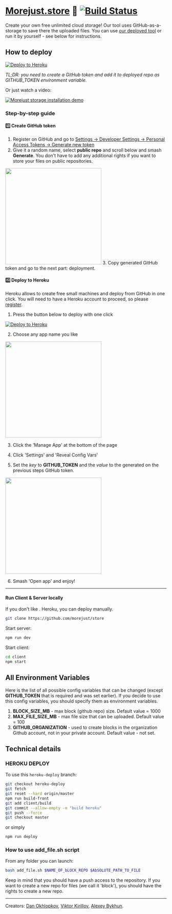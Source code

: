 # [Morejust.store](https://morejust.store) :briefcase: [![Build Status](https://travis-ci.org/morejust/store.svg?branch=master)](https://travis-ci.org/morejust/store)
Create your own free unlimited cloud storage! Our tool uses GitHub-as-a-storage to save there the uploaded files. You can use [our deployed tool](https://morejust.store) or run it by yourself - see below for instructions.

## How to deploy

[![Deploy to Heroku](https://www.herokucdn.com/deploy/button.svg)](https://heroku.com/deploy?template=https://github.com/morejust/store/tree/heroku-deploy)

*TL;DR: you need to create a GitHub token and add it to deployed repo as GITHUB_TOKEN environment variable.* 

Or just watch a video:

[![Morejust storage installation demo](https://raw.githubusercontent.com/morejust/orgb1/bc1a5a9688ac7951473e3b0b18ea5dac/Screenshot%202019-01-01%20at%2018.32.41.png)](https://www.youtube.com/watch?v=Srz5RMnDv6s)


### Step-by-step guide

#### :one: Create GitHub token
1. Register on GitHub and go to [Settings -> Developer Settings -> Personal Access Tokens -> Generate new token](https://github.com/settings/tokens/new)
2. Give it a random name, select **public repo** and scroll below and smash **Generate**. You don't have to add any additional rights if you want to store your files on public repositories.
<img src="https://raw.githubusercontent.com/morejust/orgb1/ee1ec84391449b16ed643d3b629b6f0b/Screenshot%202018-12-27%20at%2014.40.19.png" height="300">
3. Copy generated GitHub token and go to the next part: deployment.

#### :two: Deploy to Heroku

Heroku allows to create free small machines and deploy from GitHub in one click. You will need to have a Heroku account to proceed, so please [register](https://signup.heroku.com/login).

1. Press the button below to deploy with one click

[![Deploy to Heroku](https://www.herokucdn.com/deploy/button.svg)](https://heroku.com/deploy?template=https://github.com/morejust/store/tree/heroku-deploy)

2. Choose any app name you like
<img src="https://raw.githubusercontent.com/morejust/orgb1/1c5eff2238a0abcf387205626bf804f2/Create-heroku.png" height="300">

3. Click the 'Manage App' at the bottom of the page

4. Click 'Settings' and 'Reveal Config Vars'

5. Set the *key* to **GITHUB_TOKEN** and the *value* to the generated on the previous steps GitHub token.

<img src="https://raw.githubusercontent.com/morejust/orgb1/c9cbc1a17746e52d1accb9d14e0f9b8b/Screenshot%202018-12-26%20at%2002.20.27.png" height="300">

6. Smash 'Open app' and enjoy!

---

#### Run Client & Server locally

If you don't like . Heroku, you can deploy manually. 

``` bash
git clone https://github.com/morejust/store
```

Start server:
``` bash
npm run dev
```

Start client:
``` bash
cd client
npm start
```

## All Environment Variables

Here is the list of all possible config variables that can be changed (except **GITHUB_TOKEN** that is required and was set earlier). If you decide to use this config variables, you should specify them as environment variables.

1. **BLOCK_SIZE_MB** - max block (github repo) size. Default value = 1000
2. **MAX_FILE_SIZE_MB** - max file size that can be uploaded. Default value = 100
3. **GITHUB_ORGANIZATION** - used to create blocks in the organization Github account, not in your private account. Default value - not set.

## Technical details

### HEROKU DEPLOY

To use this `heroku-deploy` branch:

```bash
git checkout heroku-deploy
git fetch
git reset --hard origin/master
npm run build-front
git add client/build
git commit --allow-empty -m "build heroku"
git push --force
git checkout master
```

or simply

```bash
npm run deploy
```

### How to use add_file.sh script

From any folder you can launch:

``` bash
bash add_file.sh $NAME_OF_bLOCK_REPO $AbSOLUTE_PATH_TO_FILE
```

Keep in mind that you should have a push access to the repository. If you want to create a new repo for files (we call it 'block'), you should have the rights to create a new repo.

---
Creators:
[Dan Okhlopkov](https://github.com/ohld), [Viktor Kirillov](https://github.com/kirillovmr), [Alexey Bykhun](https://github.com/caffeinum).

